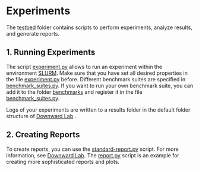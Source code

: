 # Experiments
The [testbed](.) folder contains scripts to perform experiments, analyze results, and generate reports.

## 1. Running Experiments
The script [experiment.py](experiment.py) allows to run an experiment within the environment [SLURM](https://slurm.schedmd.com/documentation.html). Make sure that you have set all desired properties in the file [experiment.py](experiment.py) before. Different benchmark suites are specified in [benchmark_suites.py](benchmark_suites.py). If you want to run your own benchmark suite, you can add it to the folder [benchmarks](benchmarks) and register it in the file [benchmark_suites.py](benchmark_suites.py).

Logs of your experiments are written to a results folder in the default folder structure of [Downward Lab](https://lab.readthedocs.io/en/latest/index.html) .

## 2. Creating Reports
To create reports, you can use the [standard-report.py](standard-report.py) script. For more information, see [Downward Lab](https://lab.readthedocs.io/en/latest/index.html). The [report.py](report.py) script is an example for creating more sophisticated reports and plots.

